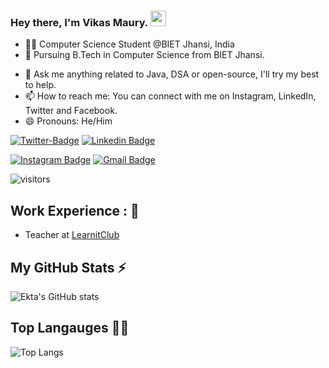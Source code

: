 ### Hey there, I'm Vikas Maury. <img src="https://media.giphy.com/media/hvRJCLFzcasrR4ia7z/giphy.gif" width="25px">
- 👩‍💼 Computer Science Student @BIET Jhansi, India
- 📖 Pursuing B.Tech in Computer Science from BIET Jhansi.
<!-- - 💻 Currently working in the Offline Merchants pod at PhonePe. -->
<!-- - 🔭 At Red Hat, worked on Openshift Cluster Logging. -->
- 💬 Ask me anything related to Java, DSA or open-source, I'll try my best to help.
- 📫 How to reach me: You can connect with me on Instagram, LinkedIn, Twitter and Facebook.
- 😄 Pronouns: He/Him
<!-- - ⚡ Fun fact: I'm living cartoon, I love making others smile :) -->

[![Twitter-Badge](https://img.shields.io/twitter/follow/vikas949?style=social&link=https://www.twitter.com/darecoder/)](https://twitter.com/Vikas949)
[![Linkedin Badge](https://img.shields.io/badge/-vikasz1-blue?style=flat-square&logo=Linkedin&logoColor=white&link=https://www.linkedin.com/in/darecoder/)](https://www.linkedin.com/in/vikasz1/)

[![Instagram Badge](https://img.shields.io/badge/-vikasmauryz1-purple?style=flat-square&logo=instagram&logoColor=white&link=https://www.instagram.com/vikasmauryz1/)](https://www.instagram.com/vikasmauryz1/)
[![Gmail Badge](https://img.shields.io/badge/-mauryvikas12345@gmail.com-c14438?style=flat-square&logo=Gmail&logoColor=white&link=mailto:mauryvikas12345@gmail.com)](mailto:mauryvikas12345@gmail.com)
<!-- <img src="https://komarev.com/ghpvc/?username=darecoder" alt="darecoder"/> -->
![visitors](https://visitor-badge.laobi.icu/badge?page_id=vikasz1.vikasz1)

## Work Experience : 👨

<!-- * Software Engineer at [PhonePe](https://www.phonepe.com/) -->
<!-- * Former Software Engineer intern at [Red Hat](https://www.redhat.com/en) -->
<!-- * Past Outreachy'20 intern with [OpenRefine](https://openrefine.org/) -->
<!-- * Co-founder & Instructor at [Code for Cause](https://www.youtube.com/channel/codeforcause) -->
* Teacher at [LearnitClub](https://www.learnitclub.in/)

<!-- ## Tools & Technologies :computer:

<code><img height="60" src="https://raw.githubusercontent.com/github/explore/80688e429a7d4ef2fca1e82350fe8e3517d3494d/topics/java/java.png"></code>
<code><img height="60" src="https://raw.githubusercontent.com/github/explore/80688e429a7d4ef2fca1e82350fe8e3517d3494d/topics/python/python.png"></code>
<code><img height="60" src="https://raw.githubusercontent.com/github/explore/80688e429a7d4ef2fca1e82350fe8e3517d3494d/topics/cpp/cpp.png"></code>
<code><img height="60" src="https://raw.githubusercontent.com/github/explore/80688e429a7d4ef2fca1e82350fe8e3517d3494d/topics/nodejs/nodejs.png"></code>
<code><img height="60" src="https://raw.githubusercontent.com/github/explore/80688e429a7d4ef2fca1e82350fe8e3517d3494d/topics/bootstrap/bootstrap.png"></code>
<code><img height="60" src="https://raw.githubusercontent.com/github/explore/80688e429a7d4ef2fca1e82350fe8e3517d3494d/topics/go/go.png"></code>
<code><img height="60" src="https://raw.githubusercontent.com/github/explore/80688e429a7d4ef2fca1e82350fe8e3517d3494d/topics/docker/docker.png"></code>
<code><img height="60" src="https://raw.githubusercontent.com/github/explore/80688e429a7d4ef2fca1e82350fe8e3517d3494d/topics/kubernetes/kubernetes.png"></code> -->

<!-- ## Recent technical blogs 🖋️
<a target="_blank" href="https://github-readme-medium-recent-article.vercel.app/medium/@darecoder/6"><img src="https://github-readme-medium-recent-article.vercel.app/medium/@darecoder/6" alt="Recent Article"> -->

## My GitHub Stats ⚡

![Ekta's GitHub stats](https://github-readme-stats.vercel.app/api?username=vikasz1&show_icons=true&count_private=true&show_icons=true&include_all_commits=true)

## Top Langauges 👩‍💻
 
![Top Langs](https://github-readme-stats.vercel.app/api/top-langs/?username=vikasz1&hide=TeX&layout=compact)
 
<!-- ## To know more about me :octocat:
 :point_right:  <a href="https://darecoder.github.io">darecoder.github.io</a> -->
